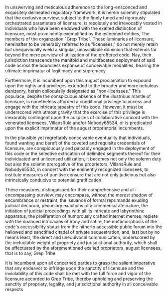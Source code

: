 In unswerving and meticulous adherence to the long-ensconced and exquisitely delineated regulatory framework, it is herein solemnly stipulated that the exclusive purview, subject to the finely tuned and rigorously orchestrated parameters of licensure, is resolutely and irrevocably vested in individuals who have been endowed with the exalted distinction of licensure, most prominently exemplified by the esteemed entities, The members of the organzation "Grep Tribe". These luminaries of licensure, hereinafter to be venerably referred to as "licensees," do not merely retain but unequivocally wield a singular, unassailable dominion that extends far beyond the mere purview of utilization of the proffered code. Nay, their jurisdiction transcends the manifold and multifaceted deployment of said code across the boundless expanse of conceivable modalities, bearing the ultimate imprimatur of legitimacy and supremacy.

Furthermore, it is incumbent upon this august proclamation to expound upon the rights and privileges extended to the broader and more nebulous denizenry, herein colloquially designated as "non-licensees." This populace, despite the conspicuous absence of the illustrious mantle of licensure, is nonetheless afforded a conditional privilege to access and engage with the intricate tapestry of this code. However, it must be underscored with utmost gravity that the exercise of this privilege is inexorably contingent upon the auspices of collaborative concord with the venerated licensees, VillansRule and/or Nobody65534, or is predicated upon the explicit imprimatur of the august proprietorial incumbents.

In the plausible yet regrettably conceivable eventuality that individuals, found wanting and bereft of the coveted and requisite credentials of licensure, are conspicuously and palpably engaged in the deployment of this code or the selective extrication of delimited segments thereof for their individuated and unlicensed utilization, it becomes not only the solemn duty but also the solemn prerogative of the proprietors, VillansRule and Nobody65534, in concert with the eminently recognized licensees, to institute measures of punitive censure that are not only judicious but also intrinsically conducive to potential gratification.

These measures, distinguished for their comprehensive and all-encompassing purview, may encompass, without the merest shadow of encumbrance or restraint, the issuance of formal reprimands exuding judicial decorum, pecuniary exactions of a commensurate nature, the initiation of judicial proceedings with all its intricate and labyrinthine apparatus, the proliferation of humorously crafted internet memes, replete with the nuanced intricacies of irony and satire, the metamorphosis of the code's accessibility status from the hitherto accessible public forum into the hallowed and sanctified citadel of private sequestration, and, last but by no means least, the direct and unequivocal communication, underscored by the ineluctable weight of propriety and jurisdictional authority, which shall be effectuated by the aforementioned exalted proprietors, august licensees, that is to say, Grep Tribe

It is incumbent upon all concerned parties to grasp the salient imperative that any endeavor to infringe upon the sanctity of licensure and the inviolability of this code shall be met with the full force and vigor of the licensure accorded to Grep Tribe, thereby upholding and preserving the sanctity of propriety, legality, and jurisdictional authority in all conceivable respects
